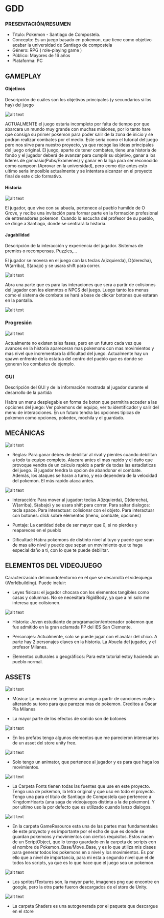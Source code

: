 # GDD

### PRESENTACIÓN/RESUMEN

- Título: Pokemon - Santiago de Compostela. 
- Concepto: Es un juego basado en pokemon, que tiene como objetivo acabar la universidad de Santiago de compostela
- Género: RPG ( role-playing game )
- Público: Mayores de 16 años
- Plataforma: PC


## GAMEPLAY

#### Objetivos

Descripción de cuáles son los objetivos principales (y secundarios si los hay) del juego

![alt text](Start.png)

ACTUALMENTE el juego estaria incompleto por falta de tiempo por que abarcara un mundo muy grande con muchas misiones, por lo tanto hare que consiga su primer pokemon para poder salir de la zona de inicio y se podran realizar combates por el medio. Este seria como el tutorial del juego pero nos sirve para nuestro proyecto, ya que recoge las ideas principales del juego original. El juego, aparte de tener combates, tiene una historia de fondo y el jugador deberá de avanzar para cumplir su objetivo, ganar a los lideres de gimnasio(Pubs/Examenes) y ganar en la liga para ser reconocido como campeon (Aprovar en la universidad), pero como dije antes esto ultimo seria imposible actualmente y se intentara alcanzar en el proyecto final de este ciclo formativo.

#### Historia

![alt text](EligePokemon.png)

El jugador, que vive con su abuela, pertenece al pueblo humilde de O Grove, y recibe una invitación para formar parte en la formación profesional de entrenadores pokemon. Cuando lo escucha del profesor de su pueblo, se dirige a Santiago, donde se centrará la historia.

#### Jugabilidad

Descripción de la interacción y experiencia del jugador. Sistemas de premios o recompensas. Puzzles,...

El jugador se movera en el juego con las teclas A(izquierda), D(derecha), W(arriba), S(abajo) y se usara shift para correr.

![alt text](InteraccionObjetos.png)

Abra una parte que es para las interaciones que sera a partir de colisiones del jugador con los elemntos o NPCS del juego. Luego tanto los menus como el sistema de combate se hará a base de clickar botones que estaran en la pantalla.

![alt text](InteraccionNPCs.png)

### Progresión

![alt text](Combate.png)

Actualmente no existen tales fases, pero en un futuro cada vez que avances en la historia apareceran mas pokemons con mas movimientos y mas nivel que incrementara la dificultad del juego. Actualmente hay un spawn enfrente de la estatua del centro del pueblo que es donde se generan los combates de ejemplo.

### GUI

Descripción del GUI y de la información mostrada al jugador durante el desarrollo de la partida

Habra un menu desplegable en forma de boton que permitira acceder a las opciones del juego: Ver pokemons del equipo, ver tu identificador y salir del menu de interacciones. En un futuro tendra las opciones tipicas de pokemon como opciones, pokedex, mochila y el guardado.

## MECÁNICAS

![alt text](Reglas.jpg)

- Reglas: Para ganar debes de debilitar al rival y pierdes cuando debilitan a todo tu equipo completo. Atacara antes el mas rapido y el daño que provoque vendra de un calculo rapido a partir de todas las estadisticas del juego. El jugador tendra la opcion de abandonar el combate.
Además, los ataques se haran a turno, y eso dependera de la velocidad del pokemon. El más rapido ataca antes.

![alt text](Controls.png)

- Interacción: 
Para mover al jugador: teclas A(izquierda), D(derecha), W(arriba), S(abajo) y se usara shift para correr.
Para saltar dialogos: tecla space.
Para interactuar: colisionar con el objeto.
Para interactuar con botones: click sobre elementos (menu, combate, opciones)

- Puntaje: La cantidad debe de ser mayor que 0, si no pierdes y reapareces en el pueblo

- Dificultad: Habra pokemons de distinto nivel al tuyo y puede que sean de mas alto nivel y puede que sepan un movimiento que te haga especial daño a ti, con lo que te puede debilitar.

## ELEMENTOS DEL VIDEOJUEGO

Caracterización del mundo/entorno en el que se desarrolla el videojuego (Worldbuilding). Puede incluir:

- Leyes físicas: el jugador chocara con los elementos tangibles como casas y columnas. No se necesitara RigidBody, ya que a mi solo me interesa que colisionen.

![alt text](user.png)

- Historia: Joven estudiante de programacion/entrenador pokemon que fue admitido en la gran aclamada FP del IES San Clemente.

- Personajes: Actualmente, solo se puede jugar con el avatar del chico. A parte hay 2 personajes claves en la historia. La Abuela del jugador, y el profesor Milanes.

- Elementos culturales o geográficos: Para este tutorial estoy haciendo un pueblo normal.

## ASSETS

![alt text](Music.png)

- Música: La musica me la genera un amigo a partir de canciones reales alterando su tono para que parezca mas de pokemon. Creditos a Óscar Pla Milanes

- La mayor parte de los efectos de sonido son de botones

![alt text](Prefabs.png)

- En los prefabs tengo algunos elementos que me parecieron interesantes de un asset del store unity free.

![alt text](Animations.png)

- Solo tengo un animator, que pertenece al jugador y es para que haga los movimientos.

![alt text](Fonts.png)
- La Carpeta Fonts tienen todas las fuentes que use en este proyecto. Tengo una de pokemon, la letra original y que uso en todo el proyecto. Tengo una para el titulo de Santiago de Compostela que pertenece a KingdomHearts (una saga de videojuegos distinta a la de pokemon). Y por ultimo uso la por defecto que es utilizado cuando lanzo dialogos.

![alt text](Bases.png)

- En la carpeta GameResource esta una de las partes mas fundamentales de este proyecto y es importante por el echo de que es donde se guardan pokemons y movimientos con ciertos requisitos. Estos nacen de un ScriptObject, que lo tengo guardado en la carpeta de scripts con el nombre de Pokemon_Base/Move_Base, y es lo que utiliza mis clases para generar todos los pokemons en x nivel y los movimientos. Es por ello que a nivel de importancia, para mi esta a segundo nivel que el de todos los scripts, ya que es lo que hace que el juego sea un pokemon.

![alt text](Texture.png)

- Los sprites/Textures son, la mayor parte, imagenes png que encontre en google, pero la otra parte fueron descargados de el store de Unity.

![alt text](Shaders.png)

- La carpeta Shaders es una autogenerada por el paquete que descargue en el store